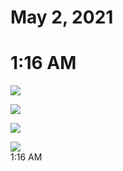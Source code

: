 # May 2, 2021

# 1:16 AM

![](attachments/-6lNs-U88mjytqu7RUHsJDN.jpg)

![](attachments/-eloyEpod1fhqspwzQi85sa.jpg)

![](attachments/-rX7GGAjBrwgsFCplwDBamV.jpg)

![](attachments/-lcQ7tMe742H8CdsJfiOltn.jpg)  
1:16 AM
